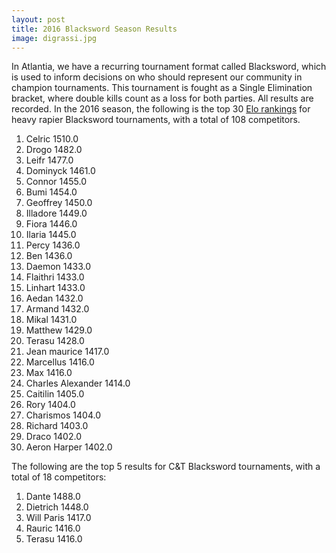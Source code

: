 ```yaml
---
layout: post
title: 2016 Blacksword Season Results
image: digrassi.jpg
---
```


In Atlantia, we have a recurring tournament format called Blacksword, which is used to inform decisions on who should represent our community in champion tournaments.  This tournament is fought as a Single Elimination bracket, where double kills count as a loss for both parties.  All results are recorded.  In the 2016 season, the following is the top 30 [Elo rankings](https://en.wikipedia.org/wiki/Elo_rating_system) for heavy rapier Blacksword tournaments, with a total of 108 competitors.

1. Celric 1510.0
2. Drogo 1482.0
3. Leifr 1477.0
4. Dominyck 1461.0
5. Connor 1455.0
6. Bumi 1454.0
7. Geoffrey 1450.0
8. Illadore 1449.0
9. Fiora 1446.0
10. Ilaria 1445.0
11. Percy 1436.0
12. Ben 1436.0
13. Daemon 1433.0
14. Flaithri 1433.0
15. Linhart 1433.0
16. Aedan 1432.0
17. Armand 1432.0
18. Mikal 1431.0
19. Matthew 1429.0
20. Terasu 1428.0
21. Jean maurice 1417.0
22. Marcellus 1416.0
23. Max 1416.0
24. Charles Alexander 1414.0
25. Caitilin 1405.0
26. Rory 1404.0
27. Charismos 1404.0
28. Richard 1403.0
29. Draco 1402.0
30. Aeron Harper 1402.0

The following are the top 5 results for C&T Blacksword tournaments, with a total of 18 competitors:

1. Dante 1488.0
2. Dietrich 1448.0
3. Will Paris 1417.0
4. Rauric 1416.0
5. Terasu 1416.0
